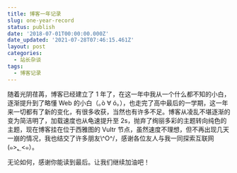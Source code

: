 ```yaml
---
title: 博客一年记录
slug: one-year-record
status: publish
date: '2018-07-01T00:00:00.000Z'
date_updated: '2021-07-28T07:46:15.461Z'
layout: post
categories:
  - 站长杂谈
tags:
  - 博客记录
---
```

随着光阴荏苒，博客已经建立了 1 年了，在这一年中我从一个什么都不知的小白，逐渐提升到了略懂 Web 的小白（｡ò ∀ ó｡），也走完了高中最后的一学期，这一年来一切都有了新的变化，有很多收获，当然也有许多不足。博客从凌乱不堪逐渐的变为简洁明了，加载速度也从龟速提升至 2s，抛弃了绚丽多彩的主题转向纯色的主题，现在博客挂在位于西雅图的 Vultr 节点，虽然速度不理想，但不再出现几天一崩的情况，我也结交了许多朋友\\^O^/，感谢各位友人与我一同探索互联网(๑>؂<๑）。

无论如何，感谢你能读到最后。让我们继续加油吧！
